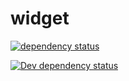 # widget

[![dependency status](https://david-dm.org/vesparny/widget/dev-status.svg)](https://david-dm.org/vesparny/widget "Dependency status")

[![Dev dependency status](https://david-dm.org/widget/w/dev-status.svg)](https://david-dm.org/vesparny/widget#info=devDependencies "Dependency status")
